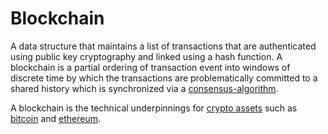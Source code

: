 # Blockchain
A data structure that maintains a list of transactions that are authenticated using public key cryptography and linked using a hash function. A blockchain is a partial ordering of transaction event into windows of discrete time by which the transactions are problematically committed to a shared history which is synchronized via a [consensus-algorithm](consensus-algorithm.md).

A blockchain is the technical underpinnings for [crypto assets](cryptoasset.md) such as [bitcoin](bitcoin.md) and [ethereum](ethereum.md).